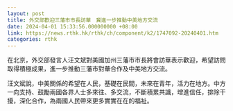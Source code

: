 ```yaml
---
layout: post
title: 外交部歡迎三藩市市長訪華　冀進一步推動中美地方交流
date: 2024-04-01 15:33:56.000000000 +08:00
link: https://news.rthk.hk/rthk/ch/component/k2/1747092-20240401.htm
categories: rthk
---
```


在北京，外交部發言人汪文斌對美國加州三藩市市長將會訪華表示歡迎，希望訪問取得積極成果，進一步推動三藩市對華合作及中美地方交流。

汪文斌說，中美關係的希望在人民，基礎在民間，未來在青年，活力在地方。中方一向支持、鼓勵兩國各界人士多來往、多交流，不斷積累共識，增進信任，排除干擾，深化合作，為兩國人民帶來更多實實在在的福祉。
